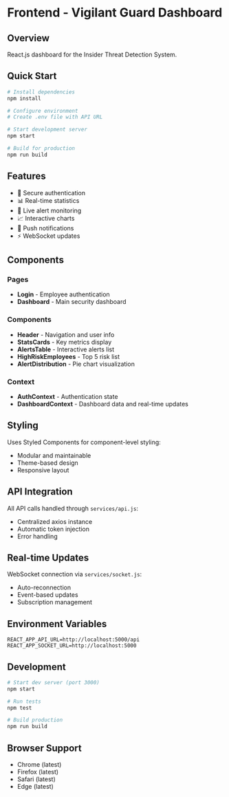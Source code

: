 # Frontend - Vigilant Guard Dashboard

## Overview

React.js dashboard for the Insider Threat Detection System.

## Quick Start

```bash
# Install dependencies
npm install

# Configure environment
# Create .env file with API URL

# Start development server
npm start

# Build for production
npm run build
```

## Features

- 🔐 Secure authentication
- 📊 Real-time statistics
- 🚨 Live alert monitoring
- 📈 Interactive charts
- 🔔 Push notifications
- ⚡ WebSocket updates

## Components

### Pages

- **Login** - Employee authentication
- **Dashboard** - Main security dashboard

### Components

- **Header** - Navigation and user info
- **StatsCards** - Key metrics display
- **AlertsTable** - Interactive alerts list
- **HighRiskEmployees** - Top 5 risk list
- **AlertDistribution** - Pie chart visualization

### Context

- **AuthContext** - Authentication state
- **DashboardContext** - Dashboard data and real-time updates

## Styling

Uses Styled Components for component-level styling:

- Modular and maintainable
- Theme-based design
- Responsive layout

## API Integration

All API calls handled through `services/api.js`:

- Centralized axios instance
- Automatic token injection
- Error handling

## Real-time Updates

WebSocket connection via `services/socket.js`:

- Auto-reconnection
- Event-based updates
- Subscription management

## Environment Variables

```env
REACT_APP_API_URL=http://localhost:5000/api
REACT_APP_SOCKET_URL=http://localhost:5000
```

## Development

```bash
# Start dev server (port 3000)
npm start

# Run tests
npm test

# Build production
npm run build
```

## Browser Support

- Chrome (latest)
- Firefox (latest)
- Safari (latest)
- Edge (latest)

